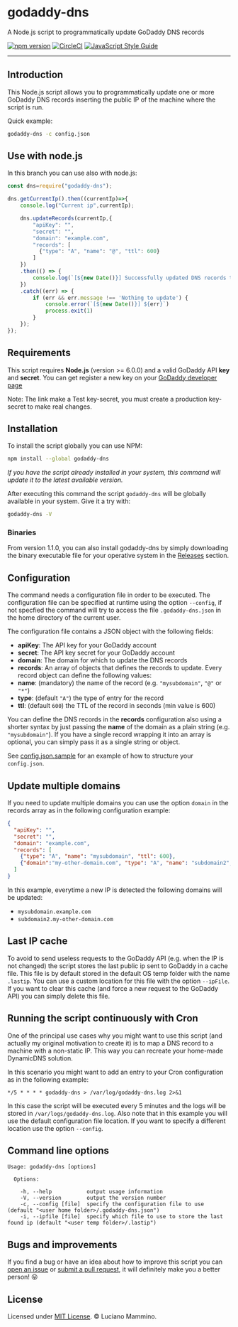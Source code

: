 # godaddy-dns

A Node.js script to programmatically update GoDaddy DNS records

[![npm version](https://badge.fury.io/js/godaddy-dns.svg)](http://badge.fury.io/js/godaddy-dns)
[![CircleCI](https://circleci.com/gh/lmammino/godaddy-dns.svg?style=shield)](https://circleci.com/gh/lmammino/godaddy-dns)
[![JavaScript Style Guide](https://img.shields.io/badge/code_style-standard-brightgreen.svg)](https://standardjs.com)

---

## Introduction

This Node.js script allows you to programmatically update one or more GoDaddy DNS
records inserting the public IP of the machine where the script is run.

Quick example:

```bash
godaddy-dns -c config.json
```

## Use with node.js

In this branch you can use also with node.js:

```javascript
const dns=require("godaddy-dns");

dns.getCurrentIp().then((currentIp)=>{
    console.log("Current ip",currentIp);

    dns.updateRecords(currentIp,{
        "apiKey": "",
        "secret": "",
        "domain": "example.com",
        "records": [
          {"type": "A", "name": "@", "ttl": 600}
        ]
    })
    .then(() => {
        console.log(`[${new Date()}] Successfully updated DNS records to ip ${currentIp}`)
    })
    .catch((err) => {
        if (err && err.message !== 'Nothing to update') {
            console.error(`[${new Date()}] ${err}`)
            process.exit(1)
        }
    });
});
```

## Requirements

This script requires **Node.js** (version >= 6.0.0) and a valid GoDaddy API **key**
and **secret**. You can get register a new key on your [GoDaddy developer page](https://developer.godaddy.com/keys/)

Note: The link make a Test key-secret, you must create a production key-secret to make real changes.


## Installation

To install the script globally you can use NPM:

```bash
npm install --global godaddy-dns
```

*If you have the script already installed in your system, this command will
update it to the latest available version.*

After executing this command the script `godaddy-dns` will be globally available
in your system. Give it a try with:

```bash
godaddy-dns -V
```


### Binaries

From version 1.1.0, you can also install godaddy-dns by simply downloading the binary executable file for your operative system in the [Releases](https://github.com/lmammino/godaddy-dns/releases) section.


## Configuration

The command needs a configuration file in order to be executed. The configuration
file can be specified at runtime using the option `--config`, if not specfied the
command will try to access the file `.godaddy-dns.json` in the home directory of
the current user.

The configuration file contains a JSON object with the following fields:

  * **apiKey**: The API key for your GoDaddy account
  * **secret**: The API key secret for your GoDaddy account
  * **domain**: The domain for which to update the DNS records
  * **records**: An array of objects that defines the records to update. Every
  record object can define the following values:
   * **name**: (mandatory) the name of the record (e.g. `"mysubdomain"`, `"@"` or `"*"`)
   * **type**: (default `"A"`) the type of entry for the record
   * **ttl**: (default `600`) the TTL of the record in seconds (min value is 600)

You can define the DNS records in the **records** configuration also using a shorter
syntax by just passing the **name** of the domain as a plain string (e.g. `"mysubdomain"`).
If you have a single record wrapping it into an array is optional, you can
simply pass it as a single string or object.

See [config.json.sample](config.json.sample) for an example of how to structure
your `config.json`.


## Update multiple domains

If you need to update multiple domains you can use the option `domain` in the records array as in the following configuration example:

```json
{
  "apiKey": "",
  "secret": "",
  "domain": "example.com",
  "records": [
    {"type": "A", "name": "mysubdomain", "ttl": 600},
    {"domain":"my-other-domain.com", "type": "A", "name": "subdomain2", "ttl": 600} //overrides main domain name (example.com)
  ]
}
```

In this example, everytime a new IP is detected the following domains will be updated:

 - `mysubdomain.example.com`
 - `subdomain2.my-other-domain.com`


## Last IP cache

To avoid to send useless requests to the GoDaddy API (e.g. when the IP is not
changed) the script stores the last public ip sent to GoDaddy in a cache file.
This file is by default stored in the default OS temp folder with the name `.lastip`.
You can use a custom location for this file with the option `--ipFile`.
If you want to clear this cache (and force a new request to the GoDaddy API) you
can simply delete this file.


## Running the script continuously with Cron

One of the principal use cases why you might want to use this script (and actually
my original motivation to create it) is to map a DNS record to a machine with a
non-static IP. This way you can recreate your home-made DynamicDNS solution.

In this scenario you might want to add an entry to your Cron configuration as
in the following example:

```
*/5 * * * * godaddy-dns > /var/log/godaddy-dns.log 2>&1
```

In this case the script will be executed every 5 minutes and the logs will be stored
in `/var/logs/godaddy-dns.log`. Also note that in this example you will use the
default configuration file location. If you want to specify a different location
use the option `--config`.


## Command line options

```
Usage: godaddy-dns [options]

  Options:

    -h, --help           output usage information
    -V, --version        output the version number
    -c, --config [file]  specify the configuration file to use  (default "<user home folder>/.godaddy-dns.json")
    -i, --ipfile [file]  specify which file to use to store the last found ip (default "<user temp folder>/.lastip")
```

## Bugs and improvements

If you find a bug or have an idea about how to improve this script you can [open an issue](https://github.com/lmammino/godaddy-dns/issues) or [submit a pull request](https://github.com/lmammino/godaddy-dns/pulls), it will definitely make you a better person! 😝


## License

Licensed under [MIT License](LICENSE). © Luciano Mammino.
